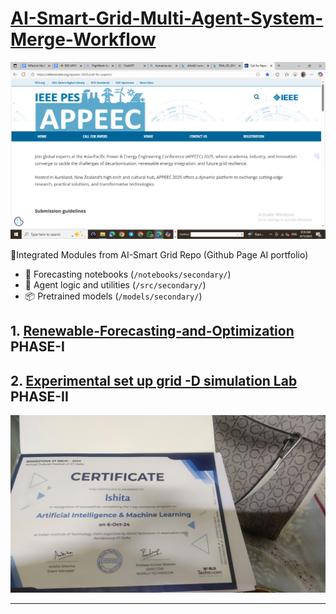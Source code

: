 #  [AI-Smart-Grid-Multi-Agent-System-Merge-Workflow](https://attend.ieee.org/appeec-2025/call-for-papers/)

![APPEEC IEEE IMAGE](https://github.com/Ishita95-harvad/Merged--AI-Smart-Grid-Modules-into-MAS-Grid-LAB-D-Simulation/blob/main/IEEE%20APPEEC%20MTECH%20PAPERPUBLICATION%2C2025%20DEC.png)

🔗Integrated Modules from AI-Smart Grid Repo (Github Page AI portfolio) 
- 📘 Forecasting notebooks (`/notebooks/secondary/`)
- 🧠 Agent logic and utilities (`/src/secondary/`)
- 📦 Pretrained models (`/models/secondary/`)

 ## 1. [Renewable-Forecasting-and-Optimization](https://github.com/Ishita95-harvad/AI-Smart-Grid-Multi-Agent-System-for-Renewable-Forecasting-and-Optimization) PHASE-I
## 2. [Experimental set up grid -D simulation Lab](https://github.com/Ishita95-harvad/EXPERIMENTAL-SET-UP-MAS-Grid-LAB-D-SIMULATION) PHASE-II

![IIT- D IMAGE AIML](https://github.com/Ishita95-harvad/Merged--AI-Smart-Grid-Modules-into-MAS-Grid-LAB-D-Simulation/blob/main/1728236813688.jpeg)

----------------------------------------------------------------------------------------------------------------------------------------------

